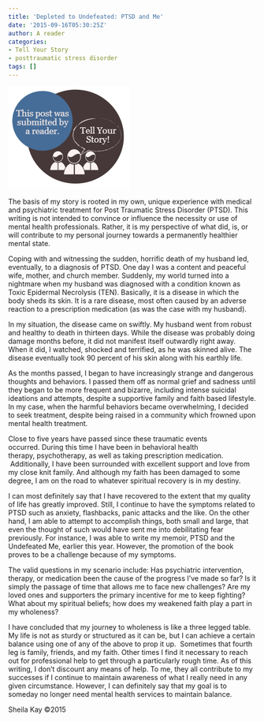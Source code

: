 ```yaml
---
title: 'Depleted to Undefeated: PTSD and Me'
date: '2015-09-16T05:30:25Z'
author: A reader
categories:
- Tell Your Story
- posttraumatic stress disorder
tags: []
---
```


<img class="alignleft wp-image-1519 size-full" src="/images/tell-your-story.png" alt="This post was submitted by a reader." width="247" height="209" />

The basis of my story is rooted in my own, unique experience with medical and psychiatric treatment for Post Traumatic Stress Disorder (PTSD). This writing is not intended to convince or influence the necessity or use of mental health professionals. Rather, it is my perspective of what did, is, or will contribute to my personal journey towards a permanently healthier mental state.

Coping with and witnessing the sudden, horrific death of my husband led, eventually, to a diagnosis of PTSD. One day I was a content and peaceful wife, mother, and church member. Suddenly, my world turned into a nightmare when my husband was diagnosed with a condition known as Toxic Epidermal Necrolysis (TEN). Basically, it is a disease in which the body sheds its skin. It is a rare disease, most often caused by an adverse reaction to a prescription medication (as was the case with my husband).

In my situation, the disease came on swiftly. My husband went from robust and healthy to death in thirteen days. While the disease was probably doing damage months before, it did not manifest itself outwardly right away. When it did, I watched, shocked and terrified, as he was skinned alive. The disease eventually took 90 percent of his skin along with his earthly life.

As the months passed, I began to have increasingly strange and dangerous thoughts and behaviors. I passed them off as normal grief and sadness until they began to be more frequent and bizarre, including intense suicidal ideations and attempts, despite a supportive family and faith based lifestyle. In my case, when the harmful behaviors became overwhelming, I decided to seek treatment, despite being raised in a community which frowned upon mental health treatment.

Close to five years have passed since these traumatic events occurred. During this time I have been in behavioral health therapy, psychotherapy, as well as taking prescription medication.  Additionally, I have been surrounded with excellent support and love from my close knit family. And although my faith has been damaged to some degree, I am on the road to whatever spiritual recovery is in my destiny.

I can most definitely say that I have recovered to the extent that my quality of life has greatly improved. Still, I continue to have the symptoms related to PTSD such as anxiety, flashbacks, panic attacks and the like. On the other hand, I am able to attempt to accomplish things, both small and large, that even the thought of such would have sent me into debilitating fear previously. For instance, I was able to write my memoir, PTSD and the Undefeated Me, earlier this year. However, the promotion of the book proves to be a challenge because of my symptoms.

The valid questions in my scenario include: Has psychiatric intervention, therapy, or medication been the cause of the progress I’ve made so far? Is it simply the passage of time that allows me to face new challenges? Are my loved ones and supporters the primary incentive for me to keep fighting? What about my spiritual beliefs; how does my weakened faith play a part in my wholeness?

I have concluded that my journey to wholeness is like a three legged table. My life is not as sturdy or structured as it can be, but I can achieve a certain balance using one of any of the above to prop it up.  Sometimes that fourth leg is family, friends, and my faith. Other times I find it necessary to reach out for professional help to get through a particularly rough time. As of this writing, I don’t discount any means of help. To me, they all contribute to my successes if I continue to maintain awareness of what I really need in any given circumstance. However, I can definitely say that my goal is to someday no longer need mental health services to maintain balance.

Sheila Kay ©2015